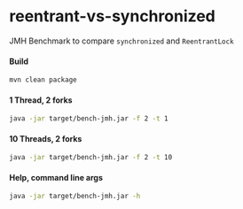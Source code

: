 # reentrant-vs-synchronized

JMH Benchmark to compare `synchronized` and `ReentrantLock`

#### Build
```sh
mvn clean package
```

#### 1 Thread, 2 forks
```sh
java -jar target/bench-jmh.jar -f 2 -t 1
```

#### 10 Threads, 2 forks
```sh
java -jar target/bench-jmh.jar -f 2 -t 10
```

#### Help, command line args
```sh
java -jar target/bench-jmh.jar -h
```
